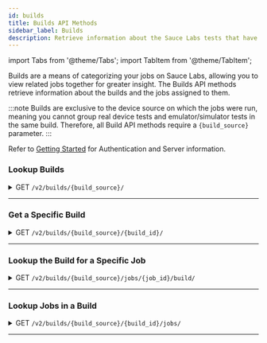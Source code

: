 ```yaml
---
id: builds
title: Builds API Methods
sidebar_label: Builds
description: Retrieve information about the Sauce Labs tests that have been grouped together in builds.
---
```


import Tabs from '@theme/Tabs';
import TabItem from '@theme/TabItem';

Builds are a means of categorizing your jobs on Sauce Labs, allowing you to view related jobs together for greater insight. The Builds API methods retrieve information about the builds and the jobs assigned to them.

:::note
Builds are exclusive to the device source on which the jobs were run, meaning you cannot group real device tests and emulator/simulator tests in the same build. Therefore, all Build API methods require a `{build_source}` parameter.
:::

Refer to [Getting Started](/dev/api) for Authentication and Server information.

### Lookup Builds

<details><summary><span className="api get">GET</span> <code>/v2/builds/&#123;build_source&#125;/</code></summary>
<p/>

Queries the requesting account and returns a summary of each build matching the query, including the `ID` value, which may be a required parameter of other API calls related to a specific build.

You can narrow the results of your query using any of the optional filtering parameters.

#### Parameters

<table id="table-api">
  <tbody>
    <tr>
     <td><code>build_source</code></td>
     <td><p><small>| PATH | REQUIRED | ENUM |</small></p><p>The type of device for which you are getting builds. Valid values are:
       <ul>
         <li><code>rdc</code> - Real Device Builds</li>
         <li><code>vdc</code> - Emulator or Simulator Builds</li>
       </ul></p></td>
    </tr>
  </tbody>
  <tbody>
    <tr>
     <td><code>user_id</code></td>
     <td><p><small>| QUERY | OPTIONAL | STRING |</small></p><p>Returns any builds owned by the specified user that the authenticated user is authorized to view. You can look up the IDs of users in your organization using the <a href="/dev/api/accounts/#lookup-users">Lookup Users</a> endpoint.</p></td>
    </tr>
  </tbody>
  <tbody>
    <tr>
     <td><code>org_id</code></td>
     <td><p><small>| QUERY | OPTIONAL | STRING |</small></p><p>Returns all builds in the specified organization that the authenticated user is authorized to view.</p></td>
    </tr>
  </tbody>
  <tbody>
    <tr>
     <td><code>group_id</code></td>
     <td><p><small>| QUERY | OPTIONAL | STRING |</small></p><p>Returns all builds associated with the specified group that the authenticated user is authorized to view.</p></td>
    </tr>
  </tbody>
  <tbody>
    <tr>
     <td><code>team_id</code></td>
     <td><p><small>| QUERY | OPTIONAL | STRING |</small></p><p>Returns all builds for the specified team that the authenticated user is authorized to view.</p></td>
    </tr>
  </tbody>
  <tbody>
    <tr>
     <td><code>status</code></td>
     <td><p><small>| QUERY | OPTIONAL | ARRAY |</small></p><p>Returns only builds where the status matches the list of values specified. Valid values are:
       <ul>
         <li><code>running</code> - Any job in the build has a state of <i>running</i>, <i>new</i>, or <i>queued</i>.</li>
         <li><code>error</code> - The build is not <b>running</b> and at least one job in the build has a state of <i>errored</i>.</li>
         <li><code>failed</code> - The build is not <b>running</b> or <b>error</b> and at least one job in the build has a state of <i>failed</i>.</li>
         <li><code>complete</code> - The build is not <b>running</b>, <b>error</b>, or <b>failed</b>, but the number of jobs with a state of <i>finished</i> does not equal the number of jobs marked <i>passed</i>, so at least one job has a state other than <i>passed</i>.</li>
         <li><code>success</code> -- All jobs in the build have a state of <i>passed</i>.</li>
       </ul></p></td>
    </tr>
  </tbody>
  <tbody>
    <tr>
     <td><code>start</code></td>
     <td><p><small>| QUERY | OPTIONAL | DATE-TIME |</small></p><p>Returns only builds where the earliest job ran on or after this Unix timestamp.</p></td>
    </tr>
  </tbody>
  <tbody>
    <tr>
     <td><code>end</code></td>
     <td><p><small>| QUERY | OPTIONAL | DATE-TIME |</small></p><p>Returns only builds where the latest job ran on or before this Unix timestamp.</p></td>
    </tr>
  </tbody>
  <tbody>
    <tr>
     <td><code>limit</code></td>
     <td><p><small>| QUERY | OPTIONAL | INTEGER |</small></p><p>The maximum number of builds to return in the response.</p></td>
    </tr>
  </tbody>
   <tbody>
    <tr>
     <td><code>name</code></td>
     <td><p><small>| QUERY | OPTIONAL | STRING |</small></p><p>Returns builds with a matching build name.</p></td>
    </tr>
  </tbody>
  <tbody>
    <tr>
     <td><code>offset</code></td>
     <td><p><small>| QUERY | OPTIONAL | INTEGER |</small></p><p>Begins the set of results at this index number.</p></td>
    </tr>
  </tbody>
  <tbody>
    <tr>
     <td><code>sort</code></td>
     <td><p><small>| QUERY | OPTIONAL | ENUM |</small></p><p>Sorts the results in alphabetically ascending or descending order. Valid values are:
       <ul>
         <li><code>asc</code> - Ascending</li>
         <li><code>desc</code> - Descending</li>
       </ul></p></td>
    </tr>
  </tbody>
</table>


<Tabs
groupId="dc-url"
defaultValue="us"
values={[
{label: 'United States', value: 'us'},
{label: 'Europe', value: 'eu'},
]}>

<TabItem value="us">

```jsx title="Sample Request"
curl -u "$SAUCE_USERNAME:$SAUCE_ACCESS_KEY" --location \
--request GET 'https://api.us-west-1.saucelabs.com/v2/builds/vdc/' | json_pp
```

</TabItem>

<TabItem value="eu">

```jsx title="Sample Request"
curl -u "$SAUCE_USERNAME:$SAUCE_ACCESS_KEY" --location \
--request GET 'https://api.eu-central-1.saucelabs.com/v2/builds/vdc/' | json_pp
```

</TabItem>
</Tabs>

#### Responses

<table id="table-api">
<tbody>
  <tr>
    <td><code>200</code></td>
    <td colSpan='2'>Success. Build info returned.</td>
  </tr>
</tbody>
<tbody>
  <tr>
    <td><code>404</code></td>
    <td colSpan='2'>Not found.</td>
  </tr>
</tbody>
<tbody>
  <tr>
    <td><code>422</code></td>
    <td colSpan='2'>Validation Error. One or more of the parameters in the request is not formatted properly. The error response `msg` property may contain additional details about the specific failure.</td>
  </tr>
</tbody>
</table>

```jsx title="Sample Response"
{
    "builds": [
        {
            "creation_time": 1631824314,
            "deletion_time": null,
            "end_time": 1631824422,
            "group_id": "8cdb4afe7cba4846b5cae339a87e3b70",
            "id": "780fbea7d2313b258a935e1b7f7e48e2",
            "jobs": {
                "completed": 0,
                "errored": 0,
                "failed": 0,
                "finished": 3,
                "passed": 3,
                "public": 0,
                "queued": 0,
                "running": 0
            },
            "modification_time": 1631824426,
            "name": "DevX SS",
            "org_id": "7fb25570b4064716b9b6daae1a846790",
            "owner_id": "5c207d581a48462e9c0eb21d30b931e2",
            "passed": null,
            "public": false,
            "run": 0,
            "start_time": 1631824314,
            "status": "success",
            "team_id": "98b9f34e596047d99abba56f517846a9"
        },
        {more build results...}
    ]
}
```
</details>

---

### Get a Specific Build

<details><summary><span className="api get">GET</span> <code>/v2/builds/&#123;build_source&#125;/&#123;build_id&#125;/</code></summary>
<p/>

Retrieve the details related to a specific build by passing its unique ID in the request.

#### Parameters

<table id="table-api">
  <tbody>
    <tr>
     <td><code>build_source</code></td>
     <td><p><small>| PATH | REQUIRED | ENUM |</small></p><p>The type of test device associated with the build. Valid values are:
       <ul>
         <li><code>rdc</code> - Real Device Builds</li>
         <li><code>vdc</code> - Emulator or Simulator Builds</li>
       </ul></p></td>
    </tr>
  </tbody>
  <tbody>
    <tr>
     <td><code>build_id</code></td>
     <td><p><small>| PATH | REQUIRED | STRING |</small></p><p>The unique identifier of the build to retrieve. You can look up build IDs in your organization using the <a href="#lookup-builds">Lookup Builds</a> endpoint.</p></td>
    </tr>
  </tbody>
</table>


<Tabs
groupId="dc-url"
defaultValue="us"
values={[
{label: 'United States', value: 'us'},
{label: 'Europe', value: 'eu'},
]}>

<TabItem value="us">

```jsx title="Sample Request"
curl -u "$SAUCE_USERNAME:$SAUCE_ACCESS_KEY" --location \
--request GET 'https://api.us-west-1.saucelabs.com/v2/builds/vdc/6027d9672cc430c89582fa69e96ae7b8/' | json_pp
```

</TabItem>

<TabItem value="eu">

```jsx title="Sample Request"
curl -u "$SAUCE_USERNAME:$SAUCE_ACCESS_KEY" --location \
--request GET 'https://api.eu-central-1.saucelabs.com/v2/builds/vdc/6027d9672cc430c89582fa69e96ae7b8/' | json_pp
```

</TabItem>
</Tabs>

#### Responses

<table id="table-api">
<tbody>
  <tr>
    <td><code>200</code></td>
    <td colSpan='2'>Success. Build info returned.</td>
  </tr>
</tbody>
<tbody>
  <tr>
    <td><code>404</code></td>
    <td colSpan='2'>Not found.</td>
  </tr>
</tbody>
<tbody>
  <tr>
    <td><code>422</code></td>
    <td colSpan='2'>Validation Error. One or more of the parameters in the request is not formatted properly. The error response `msg` property may contain additional details about the specific failure.</td>
  </tr>
</tbody>
</table>

```jsx title="Sample Response"
{
    "creation_time": 1632226660,
    "deletion_time": null,
    "end_time": 1632226689,
    "group_id": "8cdb4afe7cba4846b5cae339a87e3b70",
    "id": "6027d9672cc430c89582fa69e96ae7b8",
    "jobs": {
        "completed": 0,
        "errored": 0,
        "failed": 1,
        "finished": 3,
        "passed": 2,
        "public": 0,
        "queued": 0,
        "running": 0
    },
    "modification_time": 1632226691,
    "name": "insights-vdc-test-20210921-121737",
    "org_id": "7fb25570b4064716b9b6daae1a846790",
    "owner_id": "c315e56ecd954018b9a0bc6e85732826",
    "passed": null,
    "public": false,
    "run": 0,
    "start_time": 1632226659,
    "status": "failed",
    "team_id": "64e0d884a79b4f81ba6bc1025c10eb63"
}
```
</details>

---

### Lookup the Build for a Specific Job

<details><summary><span className="api get">GET</span> <code>/v2/builds/&#123;build_source&#125;/jobs/&#123;job_id&#125;/build/</code></summary>
<p/>

Retrieves the build details for a known job.

#### Parameters

<table id="table-api">
  <tbody>
    <tr>
     <td><code>build_source</code></td>
     <td><p><small>| PATH | REQUIRED | ENUM |</small></p><p>The type of test device associated with the job and build. Valid values are:
       <ul>
         <li><code>rdc</code> - Real Device Builds</li>
         <li><code>vdc</code> - Emulator or Simulator Builds</li>
       </ul></p></td>
    </tr>
  </tbody>
  <tbody>
    <tr>
     <td><code>job_id</code></td>
     <td><p><small>| PATH | REQUIRED | STRING |</small></p><p>The unique identifier of the job whose build you are looking up. You can look up job IDs in your organization using the <a href="/dev/api/jobs/#get-jobs">Get Jobs</a> endpoint.</p></td>
    </tr>
  </tbody>
</table>


<Tabs
groupId="dc-url"
defaultValue="us"
values={[
{label: 'United States', value: 'us'},
{label: 'Europe', value: 'eu'},
]}>

<TabItem value="us">

```jsx title="Sample Request"
curl -u "$SAUCE_USERNAME:$SAUCE_ACCESS_KEY" --location \
--request GET 'https://api.us-west-1.saucelabs.com/v2/builds/vdc/jobs/eacde1439dd0437e807b61845d8e92b8/build/' | json_pp
```

</TabItem>

<TabItem value="eu">

```jsx title="Sample Request"
curl -u "$SAUCE_USERNAME:$SAUCE_ACCESS_KEY" --location \
--request GET 'https://api.eu-central-1.saucelabs.com/v2/builds/vdc/jobs/eacde1439dd0437e807b61845d8e92b8/build/' | json_pp
```

</TabItem>
</Tabs>

#### Responses

<table id="table-api">
<tbody>
  <tr>
    <td><code>200</code></td>
    <td colSpan='2'>Success. Build info returned.</td>
  </tr>
</tbody>
<tbody>
  <tr>
    <td><code>404</code></td>
    <td colSpan='2'>Not found.</td>
  </tr>
</tbody>
<tbody>
  <tr>
    <td><code>422</code></td>
    <td colSpan='2'>Validation Error. One or more of the parameters in the request is not formatted properly. The error response `msg` property may contain additional details about the specific failure.</td>
  </tr>
</tbody>
</table>

```jsx title="Sample Response"
{
    "creation_time": 1631824314,
    "deletion_time": null,
    "end_time": 1631824422,
    "group_id": "8cdb4afe7cba4846b5cae339a87e3b70",
    "id": "780fbea7d2313b258a935e1b7f7e48e2",
    "jobs": {
        "completed": 0,
        "errored": 0,
        "failed": 0,
        "finished": 3,
        "passed": 3,
        "public": 0,
        "queued": 0,
        "running": 0
    },
    "modification_time": 1631824426,
    "name": "DevX SS",
    "org_id": "7fb25570b4064716b9b6daae1a846790",
    "owner_id": "5c207d581a48462e9c0eb21d30b931e2",
    "passed": null,
    "public": false,
    "run": 0,
    "start_time": 1631824314,
    "status": "success",
    "team_id": "98b9f34e596047d99abba56f517846a9"
}
```
</details>

---

### Lookup Jobs in a Build

<details><summary><span className="api get">GET</span> <code>/v2/builds/&#123;build_source&#125;/&#123;build_id&#125;/jobs/</code></summary>
<p/>

Returns information about all jobs associated with the specified build. You can limit which jobs are returned using any of the optional filtering parameters.

#### Parameters

<table id="table-api">
  <tbody>
    <tr>
     <td><code>build_source</code></td>
     <td><p><small>| PATH | REQUIRED | ENUM |</small></p><p>The type of test device associated with the build and its jobs. Valid values are:
       <ul>
         <li><code>rdc</code> - Real Device Builds</li>
         <li><code>vdc</code> - Emulator or Simulator Builds</li>
       </ul></p></td>
    </tr>
  </tbody>
  <tbody>
    <tr>
     <td><code>build_id</code></td>
     <td><p><small>| PATH | REQUIRED | STRING |</small></p><p>The unique identifier of the build whose jobs you are looking up. You can look up build IDs in your organization using the <a href="#lookup-builds">Lookup Builds</a> endpoint.</p></td>
    </tr>
  </tbody>
  <tbody>
    <tr>
     <td><code>modified_since</code></td>
     <td><p><small>| QUERY | OPTIONAL | DATE-TIME |</small></p><p>Returns only jobs that have been modified after this unicode timestamp.</p></td>
    </tr>
  </tbody>
  <tbody>
    <tr>
     <td><code>completed</code></td>
     <td><p><small>| QUERY | OPTIONAL | BOOLEAN |</small></p><p>Returns jobs based on whether they completed, meaning the tests ran uninterrupted to completion:
       <ul>
         <li><code>true</code> - Return jobs that have a completed state of true.</li>
         <li><code>false</code> - Return jobs that have a completed state of false.</li>
       </ul></p></td>
    </tr>
  </tbody>
  <tbody>
    <tr>
     <td><code>errored</code></td>
     <td><p><small>| QUERY | OPTIONAL | BOOLEAN |</small></p><p>Returns jobs based on their <code>errored</code> state:
       <ul>
         <li><code>true</code> - Return jobs that have an errored state of true.</li>
         <li><code>false</code> - Return jobs that have an errored state of false.</li>
       </ul></p></td>
    </tr>
  </tbody>
  <tbody>
    <tr>
     <td><code>failed</code></td>
     <td><p><small>| QUERY | OPTIONAL | BOOLEAN |</small></p><p>Returns jobs based on their <code>failed</code> state:
       <ul>
         <li><code>true</code> - Return jobs that have a failed state of true.</li>
         <li><code>false</code> - Return jobs that have a failed state of false.</li>
       </ul></p></td>
    </tr>
  </tbody>
  <tbody>
    <tr>
     <td><code>finished</code></td>
     <td><p><small>| QUERY | OPTIONAL | BOOLEAN |</small></p><p>Returns jobs based on whether they have finished, meaning they are no longer <i>running</i>, but may not have run to completion:
       <ul>
         <li><code>true</code> - Return jobs that have a finished state of true.</li>
         <li><code>false</code> - Return jobs that have a finished state of false.</li>
       </ul></p></td>
    </tr>
  </tbody>
  <tbody>
    <tr>
     <td><code>new</code></td>
     <td><p><small>| QUERY | OPTIONAL | BOOLEAN |</small></p><p>Returns jobs based on their <code>new</code> state:
       <ul>
         <li><code>true</code> - Return jobs that have a new state of true.</li>
         <li><code>false</code> - Return jobs that have a new state of false.</li>
       </ul></p></td>
    </tr>
  </tbody>
  <tbody>
    <tr>
     <td><code>passed</code></td>
     <td><p><small>| QUERY | OPTIONAL | BOOLEAN |</small></p><p>Returns jobs based on their <code>passed</code> state:
       <ul>
         <li><code>true</code> - Return jobs that have a passed state of true.</li>
         <li><code>false</code> - Return jobs that have a passed state of false.</li>
       </ul></p></td>
    </tr>
  </tbody>
  <tbody>
    <tr>
     <td><code>public</code></td>
     <td><p><small>| QUERY | OPTIONAL | BOOLEAN |</small></p><p>Returns jobs based on whether they were run on public devices:
       <ul>
         <li><code>true</code> - Return jobs that have a public state of true.</li>
         <li><code>false</code> - Return jobs that have a public state of false.</li>
       </ul></p></td>
    </tr>
  </tbody>
  <tbody>
    <tr>
     <td><code>queued</code></td>
     <td><p><small>| QUERY | OPTIONAL | BOOLEAN |</small></p><p>Returns jobs based on whether their current state is <i>queued</i>:
       <ul>
         <li><code>true</code> - Return jobs that have a queued state of true.</li>
         <li><code>false</code> - Return jobs that have a queued state of false.</li>
       </ul></p></td>
    </tr>
  </tbody>
  <tbody>
    <tr>
     <td><code>running</code></td>
     <td><p><small>| QUERY | OPTIONAL | BOOLEAN |</small></p><p>Returns jobs based on whether they are currently in a <i>running</i> state:
       <ul>
         <li><code>true</code> - Return jobs that are currently running.</li>
         <li><code>false</code> - Return jobs that are not currently running.</li>
       </ul></p></td>
    </tr>
  </tbody>
  <tbody>
    <tr>
     <td><code>faulty</code></td>
     <td><p><small>| QUERY | OPTIONAL | BOOLEAN |</small></p><p>Returns jobs based on whether they are identified as <i>faulty</i>, meaning either <i>errored</i> or <i>failed</i> state is true.
       <ul>
         <li><code>true</code> - Return jobs that have a faulty state of true.</li>
         <li><code>false</code> - Return jobs that have a faulty state of false.</li>
       </ul></p></td>
    </tr>
  </tbody>
</table>


<Tabs
groupId="dc-url"
defaultValue="us"
values={[
{label: 'United States', value: 'us'},
{label: 'Europe', value: 'eu'},
]}>

<TabItem value="us">

```jsx title="Sample Request"
curl -u "$SAUCE_USERNAME:$SAUCE_ACCESS_KEY" --location \
--request GET 'https://api.us-west-1.saucelabs.com/v2/builds/vdc/a633354c3bc232ee8871f24332046cb9/jobs/?finished=true' | json_pp
```

</TabItem>

<TabItem value="eu">

```jsx title="Sample Request"
curl -u "$SAUCE_USERNAME:$SAUCE_ACCESS_KEY" --location \
--request GET 'https://api.eu-central-1.saucelabs.com/v2/builds/rdc/fe121deb65333ba5948c2c5b45418bbf/jobs/?passed=true' | json_pp
```

</TabItem>
</Tabs>

#### Responses

<table id="table-api">
<tbody>
  <tr>
    <td><code>200</code></td>
    <td colSpan='2'>Success. Build info returned.</td>
  </tr>
</tbody>
<tbody>
  <tr>
    <td><code>403</code></td>
    <td colSpan='2'>Forbidden. The authenticating account does not have permission to make the request.</td>
  </tr>
</tbody>
<tbody>
  <tr>
    <td><code>404</code></td>
    <td colSpan='2'>Not found.</td>
  </tr>
</tbody>
<tbody>
  <tr>
    <td><code>422</code></td>
    <td colSpan='2'>Validation Error. One or more of the parameters in the request is not formatted properly. The error response `msg` property may contain additional details about the specific failure.</td>
  </tr>
</tbody>
</table>

```jsx title="Sample Response"
{
    "jobs": [
        {
            "creation_time": 1632236598,
            "deletion_time": null,
            "id": "ac50bd0253834f78abdee6d5afea89ba",
            "modification_time": 1632236607,
            "state": {
                "completed": false,
                "errored": false,
                "failed": false,
                "finished": true,
                "new": false,
                "passed": true,
                "public": false,
                "queued": false,
                "running": false
            }
        },
        {more job results...}
    ]
}
```
</details>

---
